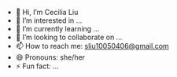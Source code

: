 - 👋 Hi, I’m Cecilia Liu
- 👀 I’m interested in ...
- 🌱 I’m currently learning ...
- 💞️ I’m looking to collaborate on ...
- 📫 How to reach me: sliu10050406@gmail.com
- 😄 Pronouns: she/her
- ⚡ Fun fact: ...

<!---
MgSO477/MgSO477 is a ✨ special ✨ repository because its `README.md` (this file) appears on your GitHub profile.
You can click the Preview link to take a look at your changes.
--->
